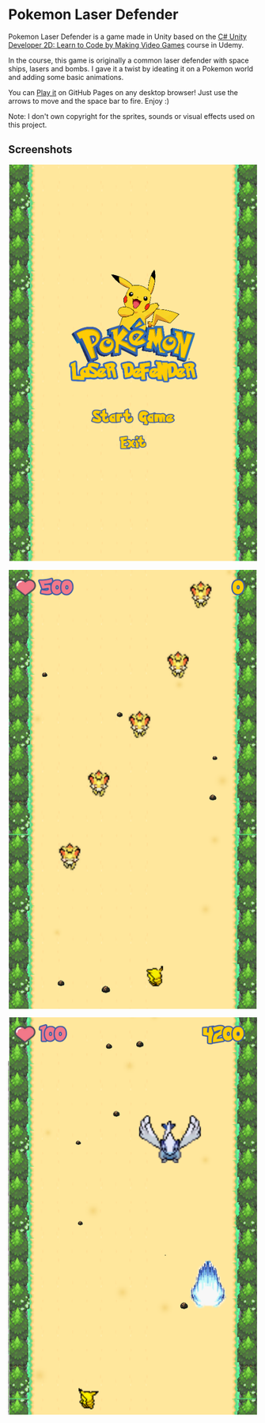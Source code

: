 # Pokemon Laser Defender
Pokemon Laser Defender is a game made in Unity based on the [C# Unity Developer 2D: Learn to Code by Making Video Games](https://www.udemy.com/share/101WjsAkoTcF9UQH4=) course in Udemy.

In the course, this game is originally a common laser defender with space ships, lasers and bombs. I gave it a twist by ideating it on a Pokemon world and adding some basic animations.

You can [Play it](https://franfusaro.github.io/pokemon-laser-defender) on GitHub Pages on any desktop browser! Just use the arrows to move and the space bar to fire. Enjoy :)

Note: I don't own copyright for the sprites, sounds or visual effects used on this project.

## Screenshots

![Main Menu](/Screenshots/screenshot_main_menu.png?raw=true "Main Menu")

![Gameplay](/Screenshots/screenshot_gameplay_1.png?raw=true "Gameplay")

![Gameplay](/Screenshots/screenshot_gameplay_2.png?raw=true "Gameplay")

